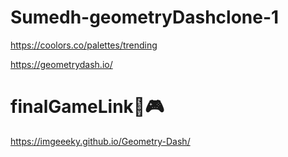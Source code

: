 # Sumedh-geometryDashclone-1

https://coolors.co/palettes/trending

https://geometrydash.io/

# finalGameLink🧱🎮

 https://imgeeeky.github.io/Geometry-Dash/

